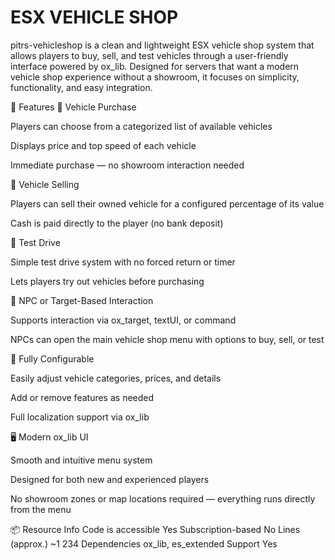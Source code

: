 # ESX VEHICLE SHOP

pitrs-vehicleshop is a clean and lightweight ESX vehicle shop system that allows players to buy, sell, and test vehicles through a user-friendly interface powered by ox_lib. Designed for servers that want a modern vehicle shop experience without a showroom, it focuses on simplicity, functionality, and easy integration.

🚗 Features
🛒 Vehicle Purchase

Players can choose from a categorized list of available vehicles

Displays price and top speed of each vehicle

Immediate purchase — no showroom interaction needed

💸 Vehicle Selling

Players can sell their owned vehicle for a configured percentage of its value

Cash is paid directly to the player (no bank deposit)

🧪 Test Drive

Simple test drive system with no forced return or timer

Lets players try out vehicles before purchasing

👤 NPC or Target-Based Interaction

Supports interaction via ox_target, textUI, or command

NPCs can open the main vehicle shop menu with options to buy, sell, or test

🔧 Fully Configurable

Easily adjust vehicle categories, prices, and details

Add or remove features as needed

Full localization support via ox_lib

🖥️ Modern ox_lib UI

Smooth and intuitive menu system

Designed for both new and experienced players

No showroom zones or map locations required — everything runs directly from the menu

📦 Resource Info
Code is accessible	Yes
Subscription-based	No
Lines (approx.)	~1 234
Dependencies	ox_lib, es_extended
Support	Yes
